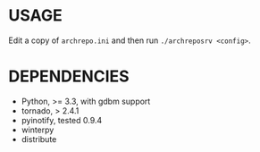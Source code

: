USAGE
====
Edit a copy of `archrepo.ini` and then run `./archreposrv <config>`.

DEPENDENCIES
====

* Python, &gt;= 3.3, with gdbm support
* tornado, > 2.4.1
* pyinotify, tested 0.9.4
* winterpy
* distribute
